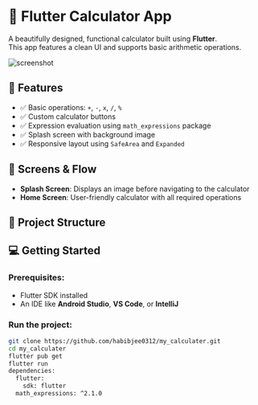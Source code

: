 # 🧮 Flutter Calculator App

A beautifully designed, functional calculator built using **Flutter**.  
This app features a clean UI and supports basic arithmetic operations.

![screenshot](https://images.pexels.com/photos/64296/pexels-photo-64296.jpeg) <!-- Optional banner -->

## 🚀 Features

- ✅ Basic operations: `+`, `-`, `x`, `/`, `%`
- ✅ Custom calculator buttons
- ✅ Expression evaluation using `math_expressions` package
- ✅ Splash screen with background image
- ✅ Responsive layout using `SafeArea` and `Expanded`

## 📱 Screens & Flow

- **Splash Screen**: Displays an image before navigating to the calculator
- **Home Screen**: User-friendly calculator with all required operations

## 🧩 Project Structure


## 💻 Getting Started

### Prerequisites:
- Flutter SDK installed
- An IDE like **Android Studio**, **VS Code**, or **IntelliJ**

### Run the project:

```bash
git clone https://github.com/habibjee0312/my_calculater.git
cd my_calculater
flutter pub get
flutter run
dependencies:
  flutter:
    sdk: flutter
  math_expressions: ^2.1.0

